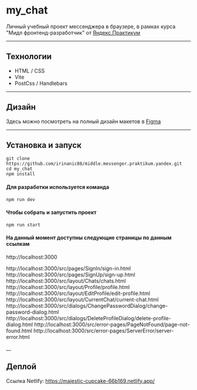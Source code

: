 # my_chat

Личный учебный проект мессенджера в браузере, в рамках курса "Мидл фронтенд-разработчик" от [Яндекс.Практикум](https://practicum.yandex.ru/middle-frontend/)

___ 

## Технологии

- HTML / CSS
- Vite
- PostCss / Handlebars

___

## Дизайн

Здесь можно посмотреть на полный дизайн макетов в [Figma](https://www.figma.com/design/jF5fFFzgGOxQeB4CmKWTiE/Chat_external_link?node-id=0-1)

___

## Установка и запуск
``` 
git clone https://github.com/irinanic88/middle.messenger.praktikum.yandex.git
cd my_chat
npm install
```

#### Для разработки используется команда
``` 
npm run dev
```

#### Чтобы собрать и запустить проект
``` 
npm run start
```

#### На данный момент доступны следующие страницы по данным ссылкам

http://localhost:3000

http://localhost:3000/src/pages/SignIn/sign-in.html
http://localhost:3000/src/pages/SignUp/sign-up.html
http://localhost:3000/src/layout/Chats/chats.html
http://localhost:3000/src/layout/Profile/profile.html
http://localhost:3000/src/layout/EditProfile/edit-profile.html
http://localhost:3000/src/layout/CurrentChat/current-chat.html
http://localhost:3000/src/dialogs/ChangePasswordDialog/change-password-dialog.html
http://localhost:3000/src/dialogs/DeleteProfileDialog/delete-profile-dialog.html
http://localhost:3000/src/error-pages/PageNotFound/page-not-found.html
http://localhost:3000/src/error-pages/ServerError/server-error.html

__

## Деплой

Ссылка Netlify: https://majestic-cupcake-66b169.netlify.app/
